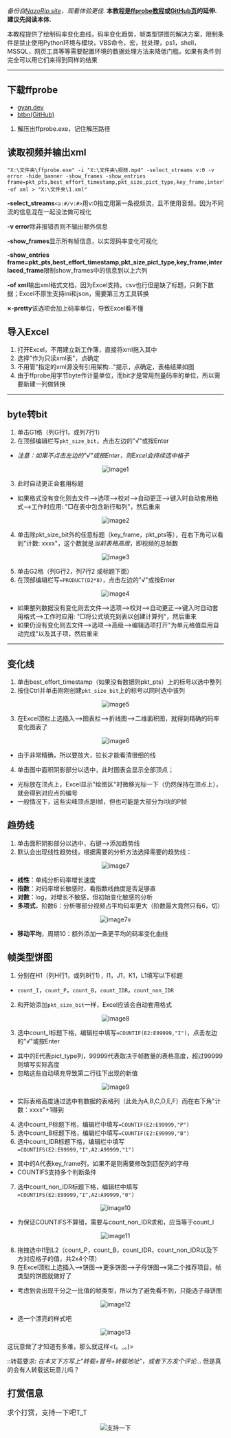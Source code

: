 *备份自[NazoRip.site](https://nazorip.site/archives/1068/)，观看体验更佳.* **本教程是[ffprobe教程](https://nazorip.site/archives/169/)或[GitHub页](https://github.com/iAvoe/FFProbe-Tutorial-Standalone/edit/master/)的延伸. 建议先阅读本体.**

本教程提供了绘制码率变化曲线，码率变化趋势，帧类型饼图的解决方案，限制条件是禁止使用Python环境与模块，VBS命令，宏，批处理，ps1，shell，MSSQL，网页工具等等需要配置环境的数据处理方法来降低门槛。如果有条件则完全可以用它们来得到同样的结果

-----

下载ffprobe
-----

 - [gyan.dev](https://www.gyan.dev/ffmpeg/builds/#release-builds)
 - [btbn(GitHub)](https://github.com/BtbN/FFmpeg-Builds/releases)

 1. 解压出ffprobe.exe，记住解压路径

读取视频并输出xml
-----

    "X:\文件夹\ffprobe.exe" -i "X:\文件夹\视频.mp4" -select_streams v:0 -v error -hide_banner -show_frames -show_entries frame=pkt_pts,best_effort_timestamp,pkt_size,pict_type,key_frame,interlaced_frame -of xml > "X:\文件夹\1.xml"

**-select_streams**`<a:#/v:#>`用v:0指定用第一条视频流，且不使用音频。因为不同流的信息混在一起没法做可视化

**-v error**除非报错否则不输出额外信息

**-show_frames**显示所有帧信息，以实现码率变化可视化

**-show_entries frame=pkt_pts,best_effort_timestamp,pkt_size,pict_type,key_frame,interlaced_frame**限制show_frames中的信息到以上六列

**-of xml**输出xml格式文档，因为Excel支持。csv也行但是缺了标题，只剩下数据；Excel不原生支持ini和json，需要第三方工具转换

**×-pretty**该选项会加上码率单位，导致Excel看不懂

导入Excel
-----

1. 打开Excel，不用建立新工作簿，直接将xml拖入其中
2. 选择"作为只读xml表"，点确定
3. 不用管"指定的xml源没有引用架构..."提示，点确定，表格结果如图
4. 由于ffprobe用字节byte作计量单位，而bit才是常用剂量码率的单位，所以需要新建一列做转换

-----

byte转bit
-----

 1. 单击G1格（列G行1，或列7行1）
 2. 在顶部编辑栏写`pkt_size_bit`，点击左边的"√"或按Enter
   - *注意：如果不点击左边的"√"或按Enter，则Excel会持续选中格子*
<p align="center"><img src="excel_image1.png" alt="image1"></p>

 3. 此时自动更正会套用标题
   - 如果格式没有变化则去文件-->选项-->校对-->自动更正-->键入时自动套用格式-->工作时应用: "□在表中包含新行和列"，然后重来
<p align="center"><img src="excel_image2.png" alt="image2"></p>

 4. 单击除pkt_size_bit外的任意标题（key_frame，pkt_pts等），在右下角可以看到"计数: xxxx"，这个数就是*当前表格高度*，即视频的总帧数
<p align="center"><img src="excel_image3.png" alt="image3"></p>

 5. 单击G2格（列G行2，列7行2 或标题下面）
 6. 在顶部编辑栏写`=PRODUCT(D2*8)`，点击左边的"√"或按Enter
<p align="center"><img src="excel_image4.png" alt="image4"></p>

   - 如果整列数据没有变化则去文件-->选项-->校对-->自动更正-->键入时自动套用格式-->工作时应用: "□将公式填充到表以创建计算列"，然后重来
   - 如果仍没有变化则去文件-->选项-->高级-->编辑选项打开"为单元格值启用自动完成"以及其子项，然后重来

-----

变化线
-----

 1. 单击best_effort_timestamp（如果没有数据则pkt_pts）上的标号以选中整列
 2. 按住Ctrl并单击刚刚创建`pkt_size_bit`上的标号以同时选中该列
<p align="center"><img src="excel_image5.png" alt="image5"></p>

 3. 在Excel顶栏上选插入-->图表栏-->折线图-->二维面积图，就得到精确的码率变化图表了
<p align="center"><img src="excel_image6.png" alt="image6"></p>

   - 由于非常精确，所以要放大，拉长才能看清很细的线
 4. 单击图中面积阴影部分以选中，此时图表会显示全部顶点；
   - 光标放在顶点上，Excel显示"绘图区"时微移光标一下（仍然保持在顶点上），就会得到对应点的编号
   - 一般情况下，这些尖峰顶点是I帧，但也可能是大部分为I块的P帧

趋势线
-----

 1. 单击面积阴影部分以选中，右键-->添加趋势线
 2. 默认会出现线性趋势线，根据需要的分析方法选择需要的趋势线：
<p align="center"><img src="excel_image7.png" alt="image7"></p>

   - **线性**：单纯分析码率增长速度
   - **指数**：对码率增长敏感时，看指数线曲度是否足够直
   - **对数**：log，对增长不敏感，但初始变化敏感的分析
   - **多项式**，阶数6：分析哪部分视频占平均码率更大（阶数最大竟然只有6，切）
<p align="center"><img src="excel_image7x.png" alt="image7x"></p>

   - **移动平均**，周期10：额外添加一条更平均的码率变化曲线

帧类型饼图
-----

 1. 分别在H1（列H行1，或列8行1），I1，J1，K1，L1填写以下标题
   - `count_I`，`count_P`，`count_B`，`count_IDR`，`count_non_IDR`
 2. 和开始添加`pkt_size_bit`一样，Excel应该会自动套用格式
<p align="center"><img src="excel_image8.png" alt="image8"></p>

 3. 选中count_I标题下格，编辑栏中填写`=COUNTIF(E2:E99999,"I")`，点击左边的"√"或按Enter
   - 其中的E代表pict_type列，99999代表取决于帧数量的表格高度，超过99999则填写实际高度
   - 忽略这些自动填充导致第二行往下出现的新值
<p align="center"><img src="excel_image9.png" alt="image9"></p>

   - 实际表格高度通过选中有数据的表格列（此处为A,B,C,D,E,F）而在右下角"计数：xxxx"+1得到
 4. 选中count_P标题下格，编辑栏中填写`=COUNTIF(E2:E99999,"P")`
 5. 选中count_B标题下格，编辑栏中填写`=COUNTIF(E2:E99999,"B")`
 6. 选中count_IDR标题下格，编辑栏中填写`=COUNTIFS(E2:E99999,"I",A2:A99999,"1")`
   - 其中的A代表key_frame列，如果不是则需要修改到匹配列的字母
   - COUNTIFS支持多个判断条件
 7. 选中count_non_IDR标题下格，编辑栏中填写`=COUNTIFS(E2:E99999,"I",A2:A99999,"0")`
<p align="center"><img src="excel_image10.png" alt="image10"></p>

   - 为保证COUNTIFS不算错，需要与count_non_IDR求和，应当等于count_I
<p align="center"><img src="excel_image11.png" alt="image11"></p>

 8. 拖拽选中I1到L2（count_P，count_B，count_IDR，count_non_IDR以及下方对应格子的值，共2x4个项）
 9. 在Excel顶栏上选插入-->饼图-->更多饼图-->子母饼图-->第二个推荐项目，帧类型的饼图就做好了
   - 考虑到会出现千分之一比值的帧类型，所以为了避免看不到，只能选子母饼图
<p align="center"><img src="excel_image12.png" alt="image12"></p>

   - 选一个漂亮的样式吧
<p align="center"><img src="excel_image13.png" alt="image13"></p>

这玩意做了才知道有多难，那么就这样<(。_。)>

::转载要求: *在本文下方写上"转载+冒号+转载地址"，或者下方发个评论*... 但是真的会有人转载这玩意儿吗？

## 打赏信息
<font size=3>求个打赏，支持一下吧T_T</font>
<p align="center"><img src="pp_tip_qrcode.png" alt="支持一下"></p>
